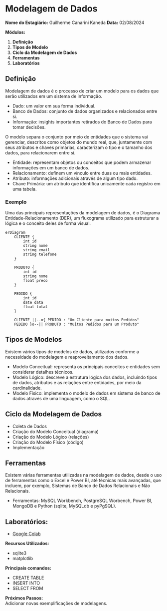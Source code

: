 # Modelagem de Dados

**Nome do Estagiário:** Guilherme Canarini Kaneda
**Data:** 02/08/2024

**Módulos:**  
1. **Definição**
2. **Tipos de Modelo**
3. **Ciclo da Modelagem de Dados**
4. **Ferramentas** 
5. **Laboratórios** 

## Definição
Modelagem de dados é o processo de criar um modelo para os dados que serão utilizados em um sistema de informação.

- Dado: um valor em sua forma individual.
- Banco de Dados: conjunto de dados organizados e relacionados entre si.
- Informação: insights importantes retirados do Banco de Dados para tomar decisões.
  
O modelo separa o conjunto por meio de entidades que o sistema vai gerenciar, descritos como objetos do mundo real, que, juntamente com seus atributos e chaves primárias, caracterizam o tipo e o tamanho dos dados, para relacionarem entre si.

- Entidade: representam objetos ou conceitos que podem armazenar informações em um banco de dados.
- Relacionamento: definem um vínculo entre duas ou mais entidades. 
- Atributo: informações adicionais através de algum tipo dado.
- Chave Primária: um atributo que identifica unicamente cada registro em uma tabela.

### Exemplo
Uma das principais representações da modelagem de dados, é o Diagrama Entidade-Relacionamento (DER), um fluxograma utilizado para estruturar a lógica e o conceito deles de forma visual.
```mermaid
erDiagram
    CLIENTE {
        int id
        string nome
        string email
        string telefone
    }

    PRODUTO {
        int id
        string nome
        float preco
    }

    PEDIDO {
        int id
        date data
        float total
    }

    CLIENTE ||--o{ PEDIDO : "Um Cliente para muitos Pedidos"
    PEDIDO }o--|| PRODUTO : "Muitos Pedidos para um Produto"
```

## Tipos de Modelos
Existem vários tipos de modelos de dados, utilizados conforme a necessidade do modelagem e reaproveitamento dos dados.

- Modelo Conceitual: representa os principais conceitos e entidades sem considerar detalhes técnicos.
- Modelo Lógico: descreve a estrutura lógica dos dados, incluindo tipos de dados, atributos e as relações entre entidades, por meio da cardinalidade.
- Modelo Físico: implementa o modelo de dados em sistema de banco de dados através de uma linguagem, como o SQL.

## Ciclo da Modelagem de Dados
- Coleta de Dados
- Criação do Modelo Conceitual (diagrama)
- Criação do Modelo Lógico (relações)
- Criação do Modelo Físico (código)
- Implementação

## Ferramentas
Existem várias ferramentas utilizadas na modelagem de dados, desde o uso de ferramentas como o Excel e Power BI, até técnicas mais avançadas, que incluem, por exemplo, Sistemas de Banco de Dados Relacionais e Não Relacionais.

- Ferramentas: MySQL Workbench, PostgreSQL Worbench, Power BI, MongoDB e Python (sqlite, MySQLdb e pyPgSQL).


## Laboratórios:

- [Google Colab](https://colab.research.google.com/drive/1nIeyLU__zw8Y9G-kehLAeeUfZrgOluX1?usp=sharing)

**Recursos Utilizados:**  
- sqlite3
- matplotlib

**Principais comandos:**  
- CREATE TABLE
- INSERT INTO
- SELECT FROM

**Próximos Passos:**  
Adicionar novas exemplificações de modelagens.
